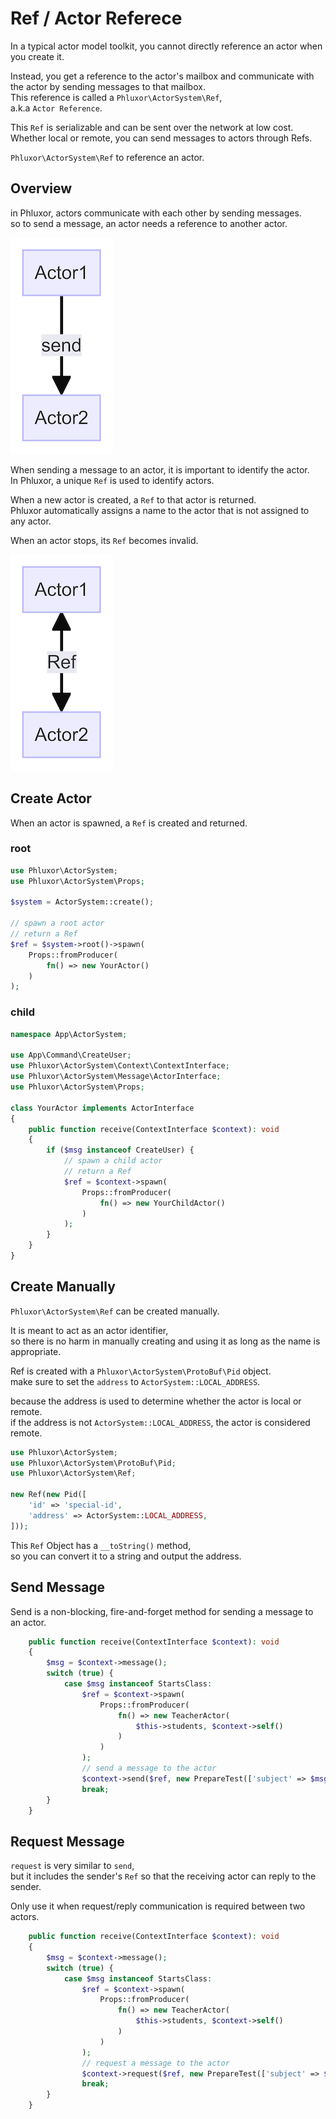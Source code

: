 # Ref / Actor Referece

In a typical actor model toolkit, you cannot directly reference an actor when you create it.  

Instead, you get a reference to the actor's mailbox and communicate with the actor by sending messages to that mailbox.  
This reference is called a `Phluxor\ActorSystem\Ref`,  
a.k.a `Actor Reference`.

This `Ref` is serializable and can be sent over the network at low cost.  
Whether local or remote, you can send messages to actors through Refs.  

`Phluxor\ActorSystem\Ref` to reference an actor.  

## Overview

in Phluxor, actors communicate with each other by sending messages.  
so to send a message, an actor needs a reference to another actor.

![send message to actor](/images/ref/send_ref.png "send message to actor")

When sending a message to an actor, it is important to identify the actor.  
In Phluxor, a unique `Ref` is used to identify actors.  

When a new actor is created, a `Ref` to that actor is returned.  
Phluxor automatically assigns a name to the actor that is not assigned to any actor.  

When an actor stops, its `Ref` becomes invalid.  

![send message to actor with ref](/images/ref/send_to_actor_with_ref.png "send message to actor with ref")

## Create Actor

When an actor is spawned, a `Ref` is created and returned.  

### root

```php
use Phluxor\ActorSystem;
use Phluxor\ActorSystem\Props;

$system = ActorSystem::create();

// spawn a root actor
// return a Ref
$ref = $system->root()->spawn(
    Props::fromProducer(
        fn() => new YourActor()
    )
);
```

### child

```php
namespace App\ActorSystem;

use App\Command\CreateUser;
use Phluxor\ActorSystem\Context\ContextInterface;
use Phluxor\ActorSystem\Message\ActorInterface;
use Phluxor\ActorSystem\Props;

class YourActor implements ActorInterface
{
    public function receive(ContextInterface $context): void
    {
        if ($msg instanceof CreateUser) {
            // spawn a child actor
            // return a Ref
            $ref = $context->spawn(
                Props::fromProducer(
                    fn() => new YourChildActor()
                )
            );
        }
    }
}

```

## Create Manually

`Phluxor\ActorSystem\Ref` can be created manually.  

It is meant to act as an actor identifier,  
so there is no harm in manually creating and using it as long as the name is appropriate.  

Ref is created with a `Phluxor\ActorSystem\ProtoBuf\Pid` object.  
make sure to set the `address` to `ActorSystem::LOCAL_ADDRESS`.  

because the address is used to determine whether the actor is local or remote.  
if the address is not `ActorSystem::LOCAL_ADDRESS`, the actor is considered remote.  

```php
use Phluxor\ActorSystem;
use Phluxor\ActorSystem\ProtoBuf\Pid;
use Phluxor\ActorSystem\Ref;

new Ref(new Pid([
    'id' => 'special-id',
    'address' => ActorSystem::LOCAL_ADDRESS,
]));
```

This `Ref` Object has a `__toString()` method,  
so you can convert it to a string and output the address.  

## Send Message

Send is a non-blocking, fire-and-forget method for sending a message to an actor. 

```php
    public function receive(ContextInterface $context): void
    {
        $msg = $context->message();
        switch (true) {
            case $msg instanceof StartsClass:
                $ref = $context->spawn(
                    Props::fromProducer(
                        fn() => new TeacherActor(
                            $this->students, $context->self()
                        )
                    )
                );
                // send a message to the actor
                $context->send($ref, new PrepareTest(['subject' => $msg->getSubject()]));
                break;
        }
    }
```

## Request Message

`request` is very similar to `send`,  
but it includes the sender's `Ref` so that the receiving actor can reply to the sender.  

Only use it when request/reply communication is required between two actors.  

```php
    public function receive(ContextInterface $context): void
    {
        $msg = $context->message();
        switch (true) {
            case $msg instanceof StartsClass:
                $ref = $context->spawn(
                    Props::fromProducer(
                        fn() => new TeacherActor(
                            $this->students, $context->self()
                        )
                    )
                );
                // request a message to the actor
                $context->request($ref, new PrepareTest(['subject' => $msg->getSubject()]));
                break;
        }
    }
```
